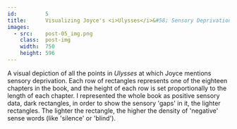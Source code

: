 ```yaml
---
id:         5
title:      Visualizing Joyce's <i>Ulysses</i>&#58; Sensory Deprivation
images:
  - src:    post-05_img.png
    class:  post-img
    width:  750
    height: 596
---
```

A visual depiction of all the points in _Ulysses_ at which Joyce mentions sensory deprivation. Each row of rectangles represents one of the eighteen chapters in the book, and the height of each row is set proportionally to the length of each chapter. I represented the whole book as positive sensory data, dark rectangles, in order to show the sensory 'gaps' in it, the lighter rectangles. The lighter the rectangle, the higher the density of 'negative' sense words (like 'silence' or 'blind').